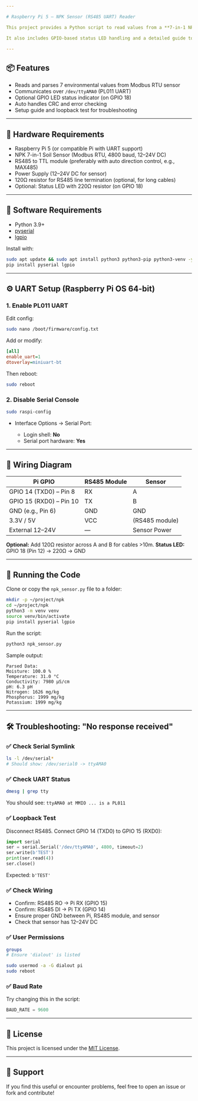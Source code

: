```yaml
---

# Raspberry Pi 5 – NPK Sensor (RS485 UART) Reader

This project provides a Python script to read values from a **7-in-1 NPK Soil Sensor** over **RS485 UART** using a **Raspberry Pi 5**. It supports reading **Moisture**, **Temperature**, **Conductivity**, **pH**, **Nitrogen**, **Phosphorus**, and **Potassium**.

It also includes GPIO-based status LED handling and a detailed guide to resolve common issues like the infamous `No response received` error caused by UART misconfiguration or wiring issues.

---
```


## 📦 Features

- Reads and parses 7 environmental values from Modbus RTU sensor
- Communicates over `/dev/ttyAMA0` (PL011 UART)
- Optional GPIO LED status indicator (on GPIO 18)
- Auto handles CRC and error checking
- Setup guide and loopback test for troubleshooting

---

## 🧰 Hardware Requirements

- Raspberry Pi 5 (or compatible Pi with UART support)
- NPK 7-in-1 Soil Sensor (Modbus RTU, 4800 baud, 12–24V DC)
- RS485 to TTL module (preferably with auto direction control, e.g., MAX485)
- Power Supply (12–24V DC for sensor)
- 120Ω resistor for RS485 line termination (optional, for long cables)
- Optional: Status LED with 220Ω resistor (on GPIO 18)

---

## 🧪 Software Requirements

- Python 3.9+
- [pyserial](https://pypi.org/project/pyserial/)
- [lgpio](https://abyz.me.uk/rpi/pigpio/python.html)

Install with:

```bash
sudo apt update && sudo apt install python3 python3-pip python3-venv -y
pip install pyserial lgpio
````

---

## ⚙️ UART Setup (Raspberry Pi OS 64-bit)

### 1. Enable PL011 UART

Edit config:

```bash
sudo nano /boot/firmware/config.txt
```

Add or modify:

```ini
[all]
enable_uart=1
dtoverlay=miniuart-bt
```

Then reboot:

```bash
sudo reboot
```

### 2. Disable Serial Console

```bash
sudo raspi-config
```

* Interface Options → Serial Port:

  * Login shell: **No**
  * Serial port hardware: **Yes**

---

## 🔌 Wiring Diagram

| Pi GPIO                 | RS485 Module         | Sensor         |
| ----------------------- | -------------------- | -------------- |
| GPIO 14 (TXD0) – Pin 8  | RX                   | A              |
| GPIO 15 (RXD0) – Pin 10 | TX                   | B              |
| GND (e.g., Pin 6)       | GND                  | GND            |
| 3.3V / 5V               | VCC                  | (RS485 module) |
| External 12–24V         | —                    | Sensor Power   |

**Optional:** Add 120Ω resistor across A and B for cables >10m.
**Status LED:** GPIO 18 (Pin 12) → 220Ω → GND

---

## 🚀 Running the Code

Clone or copy the `npk_sensor.py` file to a folder:

```bash
mkdir -p ~/project/npk
cd ~/project/npk
python3 -m venv venv
source venv/bin/activate
pip install pyserial lgpio
```

Run the script:

```bash
python3 npk_sensor.py
```

Sample output:

```
Parsed Data:
Moisture: 100.0 %
Temperature: 31.0 °C
Conductivity: 7980 µS/cm
pH: 6.3 pH
Nitrogen: 1626 mg/kg
Phosphorus: 1999 mg/kg
Potassium: 1999 mg/kg
```

---

## 🛠️ Troubleshooting: "No response received"

### ✅ Check Serial Symlink

```bash
ls -l /dev/serial*
# Should show: /dev/serial0 -> ttyAMA0
```

### ✅ Check UART Status

```bash
dmesg | grep tty
```

You should see: `ttyAMA0 at MMIO ... is a PL011`

### ✅ Loopback Test

Disconnect RS485. Connect GPIO 14 (TXD0) to GPIO 15 (RXD0):

```python
import serial
ser = serial.Serial('/dev/ttyAMA0', 4800, timeout=2)
ser.write(b'TEST')
print(ser.read(4))
ser.close()
```

Expected: `b'TEST'`

### ✅ Check Wiring

* Confirm: RS485 RO → Pi RX (GPIO 15)
* Confirm: RS485 DI → Pi TX (GPIO 14)
* Ensure proper GND between Pi, RS485 module, and sensor
* Check that sensor has 12–24V DC

### ✅ User Permissions

```bash
groups
# Ensure 'dialout' is listed

sudo usermod -a -G dialout pi
sudo reboot
```

### ✅ Baud Rate

Try changing this in the script:

```python
BAUD_RATE = 9600
```
---

## 📄 License

This project is licensed under the [MIT License](LICENSE).

---

## 🙋 Support

If you find this useful or encounter problems, feel free to open an issue or fork and contribute!

```
